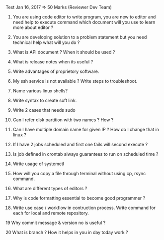 Test Jan 16, 2017 => 50 Marks (Reviewer Dev Team)
1. You are using code editor to write program, you are new to editor and need help to execute command which 
document will you use to learn more about editor ?

2. You are developing solution to a problem statement but you need technical help what will you do ?

3. What is API document ? When it should be used ?

4. What is release notes when its useful ?

5. Write advantages of proprietory software.

6. My ssh service is not available ? Write steps to troubleshoot.

7. Name various linux shells?

8. Write syntax to create soft link.

9. Write 2 cases that needs sudo

10. Can I refer disk partition with two names ? How ?

11. Can I have multiple domain name for given IP ? How do I change that in linux ?

12. If I have 2 jobs scheduled and first one fails will second execute ? 

13. Is job defined in crontab always guarantees to run on scheduled time ?

14. Write usage of systemctl

15. How will you copy a file through terminal without using cp, rsync command.

16. What are different types of editors ?

17. Why is code formatting essential to become good programmer ? 

18. Write use case / workflow in contruction process. Write command for each for local and remote repository.

19 Why commit message & version no is useful ?

20 What is branch ? How it helps in you in day today work ?

